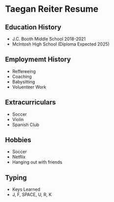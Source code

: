 # Taegan Reiter Resume

## Education History
- J.C. Booth Middle School 2018-2021
- McIntosh High School (Diploma Expected 2025)

## Employmemt History
- Reffereeing
- Coaching
- Babysitting
- Voluenteer Work

## Extracurriculars
- Soccer
- Violin
- Spanish Club 

## Hobbies
- Soccer
- Netflix
- Hanging out with friends

## Typing
- Keys Learned
- J, F, SPACE, U, R, K
